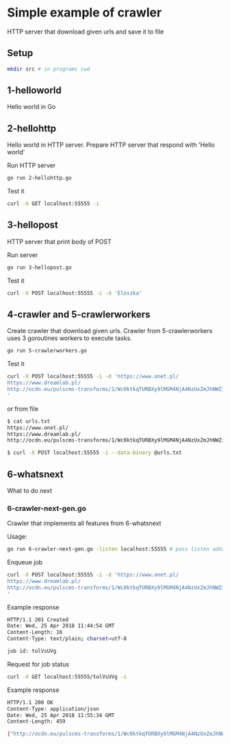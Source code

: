 # Simple example of crawler
HTTP server that download given urls and save it to file

## Setup 
```bash
mkdir src # in programs cwd
```
## 1-helloworld
Hello world in Go

##  2-hellohttp
Hello world in HTTP server. Prepare HTTP server that respond with 'Hello world'

Run HTTP server

```bash
go run 2-hellohttp.go
```

Test it

```bash
curl -X GET localhost:55555 -i
```

## 3-hellopost
HTTP server that print body of POST

Run server

```bash
go run 3-hellopost.go
```

Test it

```bash
curl -X POST localhost:55555 -i -d 'Eloszka'
```

## 4-crawler and 5-crawlerworkers

Create crawler that download given urls. Crawler from 5-crawlerworkers uses 3 goroutines workers to execute tasks.

```bash
go run 5-crawlerworkers.go
```

Test it

```bash
curl -X POST localhost:55555 -i -d 'https://www.onet.pl/
https://www.dreamlab.pl/
http://ocdn.eu/pulscms-transforms/1/Wc0ktkqTURBXy9lMGM4NjA4NzUxZmJhNWZiYWFkYzI5OTY0NTFmOGVlNC5qcGVnkpUDWQDNFlTNDuOTBV87 
'
```

or from file

```bash
$ cat urls.txt
https://www.onet.pl/
https://www.dreamlab.pl/
http://ocdn.eu/pulscms-transforms/1/Wc0ktkqTURBXy9lMGM4NjA4NzUxZmJhNWZiYWFkYzI5OTY0NTFmOGVlNC5qcGVnkpUDWQDNFlTNDuOTBV87 

$ curl -X POST localhost:55555 -i --data-binary @urls.txt

```

## 6-whatsnext

What to do next

### 6-crawler-next-gen.go

Crawler that implements all features from 6-whatsnext

Usage:

```bash
go run 6-crawler-next-gen.go -listen localhost:55555 # pass listen address
```

Enqueue job 

```bash
curl -X POST localhost:55555 -i -d 'https://www.onet.pl/
https://www.dreamlab.pl/
http://ocdn.eu/pulscms-transforms/1/Wc0ktkqTURBXy9lMGM4NjA4NzUxZmJhNWZiYWFkYzI5OTY0NTFmOGVlNC5qcGVnkpUDWQDNFlTNDuOTBV87 
'
```

Example response

```bash
HTTP/1.1 201 Created
Date: Wed, 25 Apr 2018 11:44:54 GMT
Content-Length: 16
Content-Type: text/plain; charset=utf-8

job id: tolVsUVg
```

Request for job status

```bash
curl -X GET localhost:55555/tolVsUVg -i
```

Example response

```bash
HTTP/1.1 200 OK
Content-Type: application/json
Date: Wed, 25 Apr 2018 11:55:34 GMT
Content-Length: 459

{"http://ocdn.eu/pulscms-transforms/1/Wc0ktkqTURBXy9lMGM4NjA4NzUxZmJhNWZiYWFkYzI5OTY0NTFmOGVlNC5qcGVnkpUDWQDNFlTNDuOTBV87 ":"Failed to fetch due to status code https://ocdn.eu/pulscms-transforms/1/Wc0ktkqTURBXy9lMGM4NjA4NzUxZmJhNWZiYWFkYzI5OTY0NTFmOGVlNC5qcGVnkpUDWQDNFlTNDuOTBV87%20 400","https://www.google.pl/":"Fetched https://www.google.pl/ as tmp/https___www.google.pl_","https://www.onet.pl/":"Fetched https://www.onet.pl/ as tmp/https___www.onet.pl_"}
```


